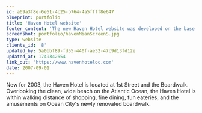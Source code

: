 ```yaml
---
id: a69a3f8e-6e51-4c25-b764-4a5ffff8e647
blueprint: portfolio
title: 'Haven Hotel website'
footer_content: 'The new Haven Hotel website was developed on the base of our new hospitality solution <a href="/htl@admin/" title="On-line reservation and website content management system">htl@dmin</a>. <a href="/htl@admin/" title="On-line reservation and website content management system">htl@dmin</a> gives hotel employees full control of website and on-line inventory. In order to monitor website performance and track visitors’ activity <a href="http://www.google.com/analytics/" title="Google Analytics Home age" target="_self">Google Analytics</a> services are used.'
screenshot: portfolio/havenMianScreenS.jpg
type: website
clients_id: '8'
updated_by: 5a0bbf89-fd55-440f-ae32-47c9d13fd12e
updated_at: 1749342654
link_out: 'https://www.havenhoteloc.com'
date: 2007-09-01
---
```

New for 2003, the Haven Hotel is located at 1st Street and the Boardwalk. Overlooking the clean, wide beach on the Atlantic Ocean, the Haven Hotel is within walking distance of shopping, fine dining, fun eateries, and the amusements on Ocean City's newly renovated boardwalk.
